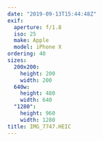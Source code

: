 ```yaml
---
date: "2019-09-13T15:44:48Z"
exif:
  aperture: f/1.8
  iso: 25
  make: Apple
  model: iPhone X
ordering: 40
sizes:
  200x200:
    height: 200
    width: 200
  640w:
    height: 480
    width: 640
  "1280":
    height: 960
    width: 1280
title: IMG_7747.HEIC
---
```

